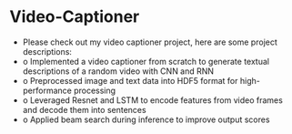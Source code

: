 # Video-Captioner
* Please check out my video captioner project, here are some project descriptions: 
* o Implemented a video captioner from scratch to generate textual descriptions of a random video with CNN and RNN
* o Preprocessed image and text data into HDF5 format for high-performance processing
* o Leveraged Resnet and LSTM to encode features from video frames and decode them into sentences
* o Applied beam search during inference to improve output scores
